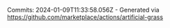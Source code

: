 Commits: 2024-01-09T11:33:58.056Z - Generated via https://github.com/marketplace/actions/artificial-grass
<br>
